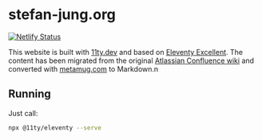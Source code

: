 # stefan-jung.org

[![Netlify Status](https://api.netlify.com/api/v1/badges/39ff64f1-db20-440e-9189-2803fbeb8e66/deploy-status)](https://app.netlify.com/sites/stefanjung/deploys)

This website is built with [11ty.dev](https://www.11ty.dev/) and based on [Eleventy Excellent](https://eleventy-excellent.netlify.app/). The content has been migrated from the original [Atlassian Confluence wiki](https://doctales.atlassian.net/wiki/) and converted with [metamug.com](https://metamug.com/util/confluence-to-markdown/) to Markdown.n


## Running

Just call:

```bash
npx @11ty/eleventy --serve
```
